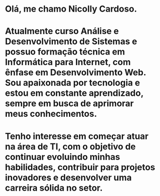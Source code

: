 # Olá, me chamo Nicolly Cardoso.
# Atualmente curso Análise e Desenvolvimento de Sistemas e possuo formação técnica em Informática para Internet, com ênfase em Desenvolvimento Web. Sou apaixonada por tecnologia e estou em constante aprendizado, sempre em busca de aprimorar meus conhecimentos.

# Tenho interesse em começar atuar na área de TI, com o objetivo de continuar evoluindo minhas habilidades, contribuir para projetos inovadores e desenvolver uma carreira sólida no setor.

